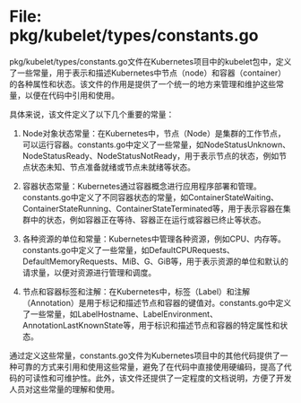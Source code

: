 # File: pkg/kubelet/types/constants.go

pkg/kubelet/types/constants.go文件在Kubernetes项目中的kubelet包中，定义了一些常量，用于表示和描述Kubernetes中节点（node）和容器（container）的各种属性和状态。该文件的作用是提供了一个统一的地方来管理和维护这些常量，以便在代码中引用和使用。

具体来说，该文件定义了以下几个重要的常量：

1. Node对象状态常量：在Kubernetes中，节点（Node）是集群的工作节点，可以运行容器。constants.go中定义了一些常量，如NodeStatusUnknown、NodeStatusReady、NodeStatusNotReady，用于表示节点的状态，例如节点状态未知、节点准备就绪或节点未就绪等状态。

2. 容器状态常量：Kubernetes通过容器概念进行应用程序部署和管理。constants.go中定义了不同容器状态的常量，如ContainerStateWaiting、ContainerStateRunning、ContainerStateTerminated等，用于表示容器在集群中的状态，例如容器正在等待、容器正在运行或容器已终止等状态。

3. 各种资源的单位和常量：Kubernetes中管理各种资源，例如CPU、内存等。constants.go中定义了一些常量，如DefaultCPURequests、DefaultMemoryRequests、MiB、G、GiB等，用于表示资源的单位和默认的请求量，以便对资源进行管理和调度。

4. 节点和容器标签和注解：在Kubernetes中，标签（Label）和注解（Annotation）是用于标记和描述节点和容器的键值对。constants.go中定义了一些常量，如LabelHostname、LabelEnvironment、AnnotationLastKnownState等，用于标识和描述节点和容器的特定属性和状态。

通过定义这些常量，constants.go文件为Kubernetes项目中的其他代码提供了一种可靠的方式来引用和使用这些常量，避免了在代码中直接使用硬编码，提高了代码的可读性和可维护性。此外，该文件还提供了一定程度的文档说明，方便了开发人员对这些常量的理解和使用。

